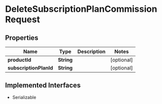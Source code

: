 

# DeleteSubscriptionPlanCommissionRequest


## Properties

| Name | Type | Description | Notes |
|------------ | ------------- | ------------- | -------------|
|**productId** | **String** |  |  [optional] |
|**subscriptionPlanId** | **String** |  |  [optional] |


## Implemented Interfaces

* Serializable

